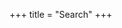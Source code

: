+++
title = "Search"
+++

<div>
<script>
(function() {
var cx = '013262903309526573707:i2otogiya2g';
var gcse = document.createElement('script');
gcse.type = 'text/javascript';
gcse.async = true;
gcse.src = (document.location.protocol == 'https:' ? 'https:' : 'http:') +
'//cse.google.com/cse.js?cx=' + cx;
var s = document.getElementsByTagName('script')[0];
s.parentNode.insertBefore(gcse, s);
})();
</script>
<gcse:search linktarget="_parent"></gcse:search>
</div>
